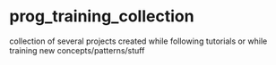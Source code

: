 # prog_training_collection
collection of several projects created while following tutorials or while training new concepts/patterns/stuff
